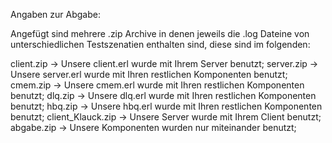 Angaben zur Abgabe:

Angefügt sind mehrere .zip Archive in denen jeweils die .log Dateine von unterschiedlichen Testszenatien enthalten sind, diese sind im folgenden:

client.zip -> Unsere client.erl wurde mit Ihrem Server benutzt;
server.zip -> Unsere server.erl wurde mit Ihren restlichen Komponenten benutzt;
cmem.zip -> Unsere cmem.erl wurde mit Ihren restlichen Komponenten benutzt;
dlq.zip -> Unsere dlq.erl wurde mit Ihren restlichen Komponenten benutzt;
hbq.zip -> Unsere hbq.erl wurde mit Ihren restlichen Komponenten benutzt;
client_Klauck.zip -> Unsere Server wurde mit Ihrem Client benutzt;
abgabe.zip -> Unsere Komponenten wurden nur miteinander benutzt;
